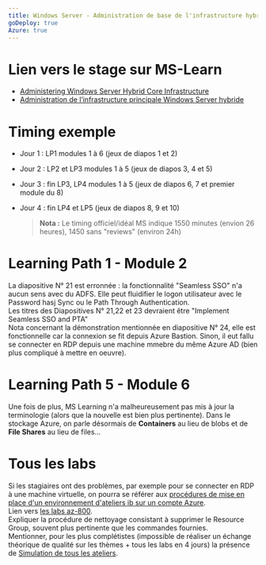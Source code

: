 ```yaml
---
title: Windows Server - Administration de base de l'infrastructure hybride
goDeploy: true
Azure: true
---
```

# Lien vers le stage sur MS-Learn
- [Administering Windows Server Hybrid Core Infrastructure](https://learn.microsoft.com/en-us/training/courses/az-800t00)
- [Administration de l’infrastructure principale Windows Server hybride](https://learn.microsoft.com/fr-fr/training/courses/az-800t00)
# Timing exemple
- Jour 1 : LP1 modules 1 à 6 (jeux de diapos 1 et 2)
- Jour 2 : LP2 et LP3 modules 1 à 5 (jeux de diapos 3, 4 et 5)
- Jour 3 : fin LP3, LP4 modules 1 à 5 (jeux de diapos 6, 7 et premier module du 8)
- Jour 4 : fin LP4 et LP5 (jeux de diapos 8, 9 et 10)  

  >**Nota :** Le timing officiel/idéal MS indique 1550 minutes (envion 26 heures), 1450 sans "reviews" (environ 24h)
# Learning Path 1 - Module 2
La diapositive N° 21 est erronnée : la fonctionnalité "Seamless SSO" n'a aucun sens avec du ADFS. Elle peut fluidifier le logon utilisateur avec le Password hasj Sync ou le Path Through Authentication.  
Les titres des Diapositives N° 21,22 et 23 devraient être "Implement Seamless SSO and PTA"  
Nota concernant la démonstration mentionnée en diapositive N° 24, elle est fonctionnelle car la connexion se fit depuis Azure Bastion. Sinon, il eut fallu se connecter en RDP depuis une machine mmebre du même Azure AD (bien plus compliqué à mettre en oeuvre).
# Learning Path 5 - Module 6
Une fois de plus, MS Learning n'a malheureusement pas mis à jour la terminologie (alors que la nouvelle est bien plus pertinente). Dans le stockage Azure, on parle désormais de **Containers** au lieu de blobs et de **File Shares** au lieu de files...
# Tous les labs
Si les stagiaires ont des problèmes, par exemple pour se connecter en RDP à une machine virtuelle, on pourra se référer aux [procédures de mise en place d'un environnement d'ateliers ib sur un compte Azure](https://github.com/renaudwangler/ib/blob/master/extra/ibAzureLabs.md#mise-en-place-dun-environnement-dateliers-ib-sur-un-compte-azure).  
Lien vers [les labs az-800](https://microsoftlearning.github.io/AZ-800-Administering-Windows-Server-Hybrid-Core-Infrastructure/).  
Expliquer la procédure de nettoyage consistant à supprimer le Resource Group, souvent plus pertinente que les commandes fournies.  
Mentionner, pour les plus complétistes (impossible de réaliser un échange théorique de qualité sur les thèmes + tous les labs en 4 jours) la présence de [Simulation de tous les ateliers](https://mslabs.cloudguides.com/guides/AZ-800%20Lab%20Simulations%20-%20Administering%20Windows%20Server%20Hybrid%20Core%20Infrastructure).